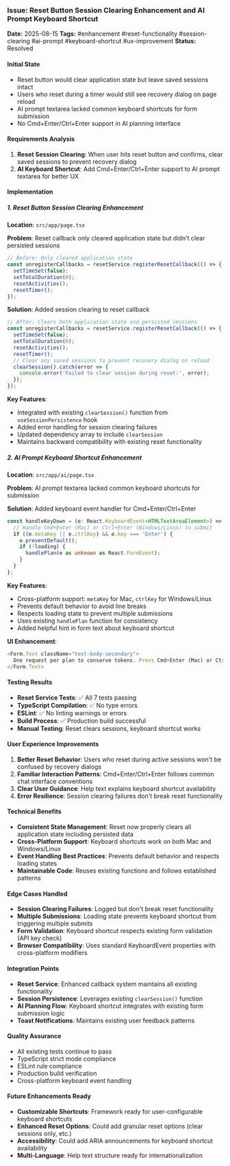### Issue: Reset Button Session Clearing Enhancement and AI Prompt Keyboard Shortcut
**Date:** 2025-08-15
**Tags:** #enhancement #reset-functionality #session-clearing #ai-prompt #keyboard-shortcut #ux-improvement
**Status:** Resolved

#### Initial State
- Reset button would clear application state but leave saved sessions intact
- Users who reset during a timer would still see recovery dialog on page reload
- AI prompt textarea lacked common keyboard shortcuts for form submission
- No Cmd+Enter/Ctrl+Enter support in AI planning interface

#### Requirements Analysis
1. **Reset Session Clearing**: When user hits reset button and confirms, clear saved sessions to prevent recovery dialog
2. **AI Keyboard Shortcut**: Add Cmd+Enter/Ctrl+Enter support to AI prompt textarea for better UX

#### Implementation

##### 1. Reset Button Session Clearing Enhancement
**Location**: `src/app/page.tsx`

**Problem**: Reset callback only cleared application state but didn't clear persisted sessions
```typescript
// Before: Only cleared application state
const unregisterCallbacks = resetService.registerResetCallback(() => {
  setTimeSet(false);
  setTotalDuration(0);
  resetActivities();
  resetTimer();
});
```

**Solution**: Added session clearing to reset callback
```typescript
// After: Clears both application state and persisted sessions
const unregisterCallbacks = resetService.registerResetCallback(() => {
  setTimeSet(false);
  setTotalDuration(0);
  resetActivities();
  resetTimer();
  // Clear any saved sessions to prevent recovery dialog on reload
  clearSession().catch(error => {
    console.error('Failed to clear session during reset:', error);
  });
});
```

**Key Features**:
- Integrated with existing `clearSession()` function from `useSessionPersistence` hook
- Added error handling for session clearing failures
- Updated dependency array to include `clearSession`
- Maintains backward compatibility with existing reset functionality

##### 2. AI Prompt Keyboard Shortcut Enhancement
**Location**: `src/app/ai/page.tsx`

**Problem**: AI prompt textarea lacked common keyboard shortcuts for submission

**Solution**: Added keyboard event handler for Cmd+Enter/Ctrl+Enter
```typescript
const handleKeyDown = (e: React.KeyboardEvent<HTMLTextAreaElement>) => {
  // Handle Cmd+Enter (Mac) or Ctrl+Enter (Windows/Linux) to submit
  if ((e.metaKey || e.ctrlKey) && e.key === 'Enter') {
    e.preventDefault();
    if (!loading) {
      handlePlan(e as unknown as React.FormEvent);
    }
  }
};
```

**Key Features**:
- Cross-platform support: `metaKey` for Mac, `ctrlKey` for Windows/Linux
- Prevents default behavior to avoid line breaks
- Respects loading state to prevent multiple submissions
- Uses existing `handlePlan` function for consistency
- Added helpful hint in form text about keyboard shortcut

**UI Enhancement**:
```typescript
<Form.Text className="text-body-secondary">
  One request per plan to conserve tokens. Press Cmd+Enter (Mac) or Ctrl+Enter (Windows) to submit.
</Form.Text>
```

#### Testing Results
- **Reset Service Tests**: ✅ All 7 tests passing
- **TypeScript Compilation**: ✅ No type errors
- **ESLint**: ✅ No linting warnings or errors
- **Build Process**: ✅ Production build successful
- **Manual Testing**: Reset clears sessions, keyboard shortcut works

#### User Experience Improvements
1. **Better Reset Behavior**: Users who reset during active sessions won't be confused by recovery dialogs
2. **Familiar Interaction Patterns**: Cmd+Enter/Ctrl+Enter follows common chat interface conventions
3. **Clear User Guidance**: Help text explains keyboard shortcut availability
4. **Error Resilience**: Session clearing failures don't break reset functionality

#### Technical Benefits
- **Consistent State Management**: Reset now properly clears all application state including persisted data
- **Cross-Platform Support**: Keyboard shortcuts work on both Mac and Windows/Linux
- **Event Handling Best Practices**: Prevents default behavior and respects loading states
- **Maintainable Code**: Reuses existing functions and follows established patterns

#### Edge Cases Handled
- **Session Clearing Failures**: Logged but don't break reset functionality
- **Multiple Submissions**: Loading state prevents keyboard shortcut from triggering multiple submits
- **Form Validation**: Keyboard shortcut respects existing form validation (API key check)
- **Browser Compatibility**: Uses standard KeyboardEvent properties with cross-platform modifiers

#### Integration Points
- **Reset Service**: Enhanced callback system maintains all existing functionality
- **Session Persistence**: Leverages existing `clearSession()` function
- **AI Planning Flow**: Keyboard shortcut integrates with existing form submission logic
- **Toast Notifications**: Maintains existing user feedback patterns

#### Quality Assurance
- All existing tests continue to pass
- TypeScript strict mode compliance
- ESLint rule compliance
- Production build verification
- Cross-platform keyboard event handling

#### Future Enhancements Ready
- **Customizable Shortcuts**: Framework ready for user-configurable keyboard shortcuts
- **Enhanced Reset Options**: Could add granular reset options (clear sessions only, etc.)
- **Accessibility**: Could add ARIA announcements for keyboard shortcut availability
- **Multi-Language**: Help text structure ready for internationalization
